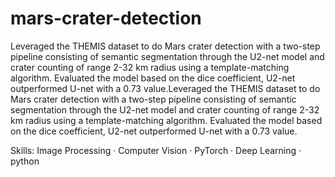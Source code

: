 # mars-crater-detection

Leveraged the THEMIS dataset to do Mars crater detection with a two-step pipeline consisting of semantic segmentation through the U2-net model and crater counting of range 2-32 km radius using a template-matching algorithm. Evaluated the model based on the dice coefficient, U2-net outperformed U-net with a 0.73 value.Leveraged the THEMIS dataset to do Mars crater detection with a two-step pipeline consisting of semantic segmentation through the U2-net model and crater counting of range 2-32 km radius using a template-matching algorithm. Evaluated the model based on the dice coefficient, U2-net outperformed U-net with a 0.73 value.


Skills: Image Processing · Computer Vision · PyTorch · Deep Learning · python
